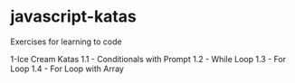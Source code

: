 # javascript-katas
Exercises for learning to code

1-Ice Cream Katas
1.1 - Conditionals with Prompt
1.2 - While Loop
1.3 - For Loop
1.4 - For Loop with Array

